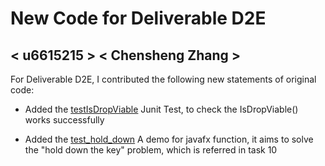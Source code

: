 # New Code for Deliverable D2E

## < u6615215 > < Chensheng Zhang >

For Deliverable D2E, I contributed the following new statements of original code:

- Added the [testIsDropViable](https://gitlab.cecs.anu.edu.au/u7158520/comp1110-ass2-tue15j/-/blob/master/tests/comp1110/ass2/FitGameTest.java#L95-139) Junit Test, to check the IsDropViable() works successfully


- Added the [test_hold_down](https://gitlab.cecs.anu.edu.au/u7158520/comp1110-ass2-tue15j/-/blob/master/src/comp1110/ass2/gui/Board.java#L830-874)  A demo for javafx function, it aims to solve the "hold down the key" problem, which is referred in task 10
